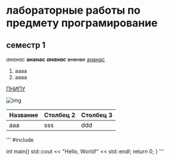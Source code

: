 # лабораторные работы по предмету програмирование
## семестр 1
*ананас*
**ананас**
***ананас***
~~ананас~~
<ins>ананас</ins>
1. аааа
2. аааа

[ПНИПУ](<https://pstu.ru/> "ПНИПУ")

![img](https://encrypted-tbn0.gstatic.com/images?q=tbn:ANd9GcRVuxtXEzjWKAAQFaTprQBm6zpaNnu7Wm-A1A&s)

|Название| Столбец 2 | Столбец 3 |
|-|---|--|
|aaa|sss|ddd|

'''
#include <iostream>

int main()
    std::cout << "Hello, World!" << std::endl;
    return 0;
}
'''
